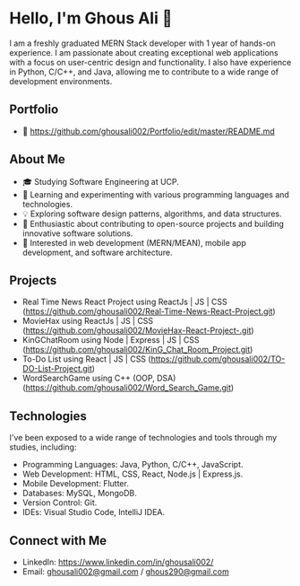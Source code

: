 # Hello, I'm Ghous Ali 👋

I am a freshly graduated MERN Stack developer with 1 year of hands-on experience. I am passionate about creating exceptional web applications with a focus on user-centric design and functionality. I also have experience in Python, C/C++, and Java, allowing me to contribute to a wide range of development environments.

## Portfolio
- 🎯 https://github.com/ghousali002/Portfolio/edit/master/README.md

## About Me

- 🎓 Studying Software Engineering at UCP.
- 🌱 Learning and experimenting with various programming languages and technologies.
- 💡 Exploring software design patterns, algorithms, and data structures.
- 🚀 Enthusiastic about contributing to open-source projects and building innovative software solutions.
- 🎯 Interested in web development (MERN/MEAN), mobile app development, and software architecture.

## Projects

- Real Time News React Project using ReactJs | JS | CSS (https://github.com/ghousali002/Real-Time-News-React-Project.git)
- MovieHax using ReactJs | JS | CSS (https://github.com/ghousali002/MovieHax-React-Project-.git)
- KinGChatRoom using Node | Express | JS | CSS (https://github.com/ghousali002/KinG_Chat_Room_Project.git)
- To-Do List using React | JS | CSS (https://github.com/ghousali002/TO-DO-List-Project.git)
- WordSearchGame using C++ (OOP, DSA) (https://github.com/ghousali002/Word_Search_Game.git)

## Technologies

I've been exposed to a wide range of technologies and tools through my studies, including:

- Programming Languages: Java, Python, C/C++, JavaScript.
- Web Development: HTML, CSS, React, Node.js | Express.js.
- Mobile Development: Flutter.
- Databases: MySQL, MongoDB.
- Version Control: Git.
- IDEs: Visual Studio Code, IntelliJ IDEA.

## Connect with Me

- LinkedIn: https://www.linkedin.com/in/ghousali002/
- Email: ghousali002@gmail.com / ghous290@gmail.com

